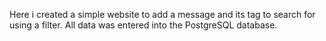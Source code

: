 Here i created a simple website to add a message and its tag to search for using a filter.
All data was entered into the PostgreSQL database.
